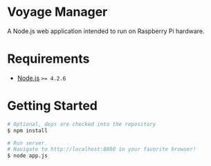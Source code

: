 # Voyage Manager

A Node.js web application intended to run on Raspberry Pi hardware.

# Requirements

 - [Node.js][1] `>= 4.2.6`

# Getting Started

```bash
# Optional, deps are checked into the repository
$ npm install

# Run server.
# Navigate to http://localhost:8080 in your favorite browser!
$ node app.js
```

[1]: https://nodejs.org/en/
